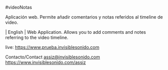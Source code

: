 #videoNotas 

Aplicación web. Permite añadir comentarios y notas referidos al timeline de video.  

| English | 
Web Application. Allows you to add comments and notes referring to the video timeline.

live: https://www.prueba.invisiblesonido.com


Contacto/Contact
assiz@invisiblesonido.com
https://www.invisiblesonido.com/assiz


